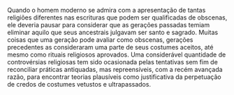 ﻿Quando o homem moderno se admira com a apresentação de tantas religiões diferentes nas escrituras que podem ser qualificadas de obscenas, ele deveria pausar para considerar que as gerações passadas temiam eliminar aquilo que seus ancestrais julgavam ser santo e sagrado. Muitas coisas que uma geração pode avaliar como obscenas, gerações precedentes as consideraram uma parte de seus costumes aceitos, até mesmo como rituais religiosos aprovados. Uma considerável quantidade de controvérsias religiosas tem sido ocasionada pelas tentativas sem fim de reconciliar práticas antiquadas, mas repreensíveis, com a recém avançada razão, para encontrar teorias plausíveis como justificativa da perpetuação de credos de costumes vetustos e ultrapassados.